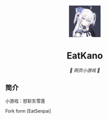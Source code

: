 <p align="center">
  <a href="https://github.com/H2Aoi/EatSenpai"><img src="https://github.com/H2Aoi/tuchuang/blob/master/img/Snipaste_2022-02-11_15-56-48.png" width="100" height="100" alt="EatKano"></a>
</p>
<div align="center">

# EatKano

_🦌 网页小游戏 🥛_

</div>


## 简介

小游戏：怒斩东雪莲

Fork form [EatSenpai]
